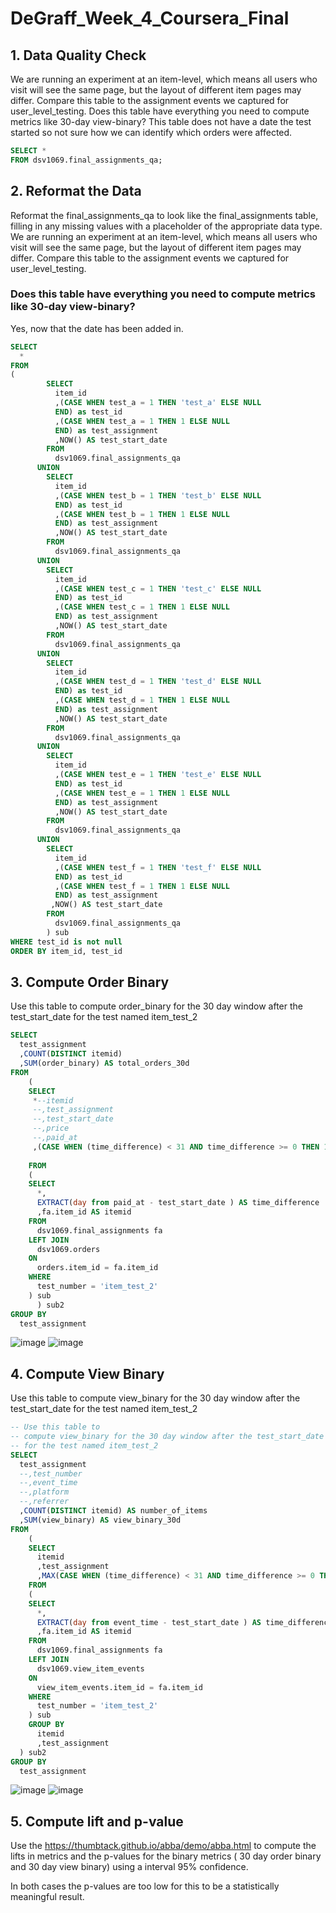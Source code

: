 # DeGraff_Week_4_Coursera_Final

## 1. Data Quality Check

We are running an experiment at an item-level, which means all users who visit will see the same page, but the layout of different item pages may differ.
Compare this table to the assignment events we captured for user_level_testing.
Does this table have everything you need to compute metrics like 30-day view-binary?
     This table does not have a date the test started so not sure how we can identify which orders were affected.
    
```SQL
SELECT * 
FROM dsv1069.final_assignments_qa;
```

## 2. Reformat the Data
Reformat the final_assignments_qa to look like the final_assignments table, filling in any missing values with a placeholder of the appropriate data type.
We are running an experiment at an item-level, which means all users who visit will see the same page, but the layout of different item pages may differ.
Compare this table to the assignment events we captured for user_level_testing.
### Does this table have everything you need to compute metrics like 30-day view-binary? 
Yes, now that the date has been added in.

```SQL
SELECT
  *
FROM
(
        SELECT 
          item_id
          ,(CASE WHEN test_a = 1 THEN 'test_a' ELSE NULL
          END) as test_id
          ,(CASE WHEN test_a = 1 THEN 1 ELSE NULL
          END) as test_assignment
          ,NOW() AS test_start_date
        FROM 
          dsv1069.final_assignments_qa
      UNION
        SELECT 
          item_id
          ,(CASE WHEN test_b = 1 THEN 'test_b' ELSE NULL
          END) as test_id
          ,(CASE WHEN test_b = 1 THEN 1 ELSE NULL
          END) as test_assignment
          ,NOW() AS test_start_date
        FROM 
          dsv1069.final_assignments_qa
      UNION
        SELECT 
          item_id
          ,(CASE WHEN test_c = 1 THEN 'test_c' ELSE NULL
          END) as test_id
          ,(CASE WHEN test_c = 1 THEN 1 ELSE NULL
          END) as test_assignment
          ,NOW() AS test_start_date
        FROM 
          dsv1069.final_assignments_qa
      UNION
        SELECT 
          item_id
          ,(CASE WHEN test_d = 1 THEN 'test_d' ELSE NULL
          END) as test_id
          ,(CASE WHEN test_d = 1 THEN 1 ELSE NULL
          END) as test_assignment
          ,NOW() AS test_start_date
        FROM 
          dsv1069.final_assignments_qa
      UNION 
        SELECT 
          item_id
          ,(CASE WHEN test_e = 1 THEN 'test_e' ELSE NULL
          END) as test_id
          ,(CASE WHEN test_e = 1 THEN 1 ELSE NULL
          END) as test_assignment
          ,NOW() AS test_start_date
        FROM 
          dsv1069.final_assignments_qa
      UNION 
        SELECT 
          item_id
          ,(CASE WHEN test_f = 1 THEN 'test_f' ELSE NULL
          END) as test_id
          ,(CASE WHEN test_f = 1 THEN 1 ELSE NULL
          END) as test_assignment
         ,NOW() AS test_start_date
        FROM 
          dsv1069.final_assignments_qa
        ) sub
WHERE test_id is not null
ORDER BY item_id, test_id
```

## 3. Compute Order Binary
Use this table to compute order_binary for the 30 day window after the test_start_date for the test named item_test_2

```SQL
SELECT 
  test_assignment
  ,COUNT(DISTINCT itemid)
  ,SUM(order_binary) AS total_orders_30d
FROM
    (
    SELECT 
     *--itemid
     --,test_assignment
     --,test_start_date
     --,price
     --,paid_at
     ,(CASE WHEN (time_difference) < 31 AND time_difference >= 0 THEN 1 ELSE 0 END) AS order_binary
     
    FROM
    (
    SELECT
      *,
      EXTRACT(day from paid_at - test_start_date ) AS time_difference
      ,fa.item_id AS itemid
    FROM 
      dsv1069.final_assignments fa
    LEFT JOIN 
      dsv1069.orders
    ON 
      orders.item_id = fa.item_id
    WHERE 
      test_number = 'item_test_2'
    ) sub
      ) sub2
GROUP BY 
  test_assignment
```
![image](https://github.com/mwadegraff/DeGraff_Week_4_Coursera_Final/assets/7571381/c434668d-d64b-44ab-aeee-291a86ada29f)
![image](https://github.com/mwadegraff/DeGraff_Week_4_Coursera_Final/assets/7571381/f552980b-fb7e-4057-bab4-fd9593328e21)

## 4. Compute View Binary
Use this table to compute view_binary for the 30 day window after the test_start_date for the test named item_test_2
```SQL
-- Use this table to 
-- compute view_binary for the 30 day window after the test_start_date
-- for the test named item_test_2
SELECT 
  test_assignment
  --,test_number
  --,event_time
  --,platform
  --,referrer
  ,COUNT(DISTINCT itemid) AS number_of_items
  ,SUM(view_binary) AS view_binary_30d
FROM
    (
    SELECT 
      itemid
      ,test_assignment
      ,MAX(CASE WHEN (time_difference) < 31 AND time_difference >= 0 THEN 1 ELSE 0 END) AS view_binary
    FROM
    (
    SELECT
      *,
      EXTRACT(day from event_time - test_start_date ) AS time_difference
      ,fa.item_id AS itemid
    FROM 
      dsv1069.final_assignments fa
    LEFT JOIN 
      dsv1069.view_item_events
    ON 
      view_item_events.item_id = fa.item_id
    WHERE 
      test_number = 'item_test_2'
    ) sub
    GROUP BY 
      itemid
      ,test_assignment
  ) sub2
GROUP BY 
  test_assignment

```
![image](https://github.com/mwadegraff/DeGraff_Week_4_Coursera_Final/assets/7571381/6eca085f-ebeb-4570-a18c-5310c0fb4e94)
![image](https://github.com/mwadegraff/DeGraff_Week_4_Coursera_Final/assets/7571381/72d281ca-7cad-4103-8f95-c008cdbfef42)

## 5. Compute lift and p-value
Use the https://thumbtack.github.io/abba/demo/abba.html to compute the lifts in metrics and the p-values for the binary metrics ( 30 day order binary and 30 day view binary) using a interval 95% confidence. 

In both cases the p-values are too low for this to be a statistically meaningful result.

